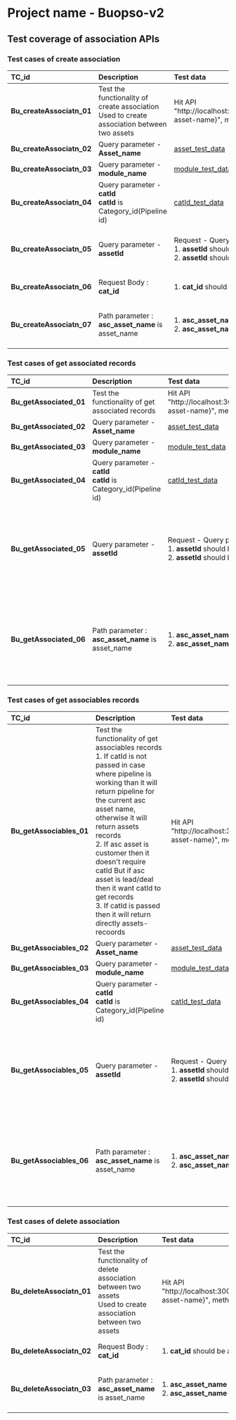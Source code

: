 # Project name - Buopso-v2
## Test coverage of association APIs

### Test cases of create association
TC_id|Description|Test data|Test step|
|:---|:----------|:--------|:--------|
|**Bu_createAssociatn_01**|Test the functionality of create association <br> Used to create association between two assets|Hit API "http://localhost:3000/fams/v2/associations/{asc-asset-name}",  method : "POST"||
|**Bu_createAssociatn_02**|Query parameter -**Asset_name**|[asset_test_data](utility.md#asset_test_data)|[asset_test_step](utility.md#asset_test_step)|
|**Bu_createAssociatn_03**|Query parameter -**module_name**|[module_test_data](utility.md#module_test_data)|[module_test_step](utility.md#module_test_step)|
|**Bu_createAssociatn_04**|Query parameter -**catId** <br> **catId** is Category_id(Pipeline id)|[catId_test_data](utility.md#catid_test_data)|[catId_test_step](utility.md#catid_test_step)|
|**Bu_createAssociatn_05**|Query parameter -**assetId**|Request - Query parameter -**assetId** <br> 1. **assetId** should be String and required <br> 2. **assetId** should be valid/correct|1. pass the **assetId** as number/null data type. <br> 2. Pass the **assetId** blank to check required or not. <br> 3. pass the invalid **assetId**|
|**Bu_createAssociatn_06**|Request Body : **cat_id**|1. **cat_id** should be array[string]|1. Pass the **cat_id** as number/string/array[number]/null data type.|
|**Bu_createAssociatn_07**|Path parameter : **asc_asset_name** is asset_name|1. **asc_asset_name** should be string and required <br> 2. **asc_asset_name** should be valid asset_name|1. Pass the **asc_asset_name** as number/null data type. <br> 2. Pass **asc_asset_name** blank to check required or not <br> 3. Pass invalid **asc_asset_name**|

### Test cases of get associated records
TC_id|Description|Test data|Test step|
|:---|:----------|:--------|:--------|
|**Bu_getAssociated_01**|Test the functionality of get associated records|Hit API "http://localhost:3000/fams/v2/associations/{asc-asset-name}",  method : "GET"||
|**Bu_getAssociated_02**|Query parameter -**Asset_name**|[asset_test_data](utility.md#asset_test_data)|[asset_test_step](utility.md#asset_test_step)|
|**Bu_getAssociated_03**|Query parameter -**module_name**|[module_test_data](utility.md#module_test_data)|[module_test_step](utility.md#module_test_step)|
|**Bu_getAssociated_04**|Query parameter -**catId** <br> **catId** is Category_id(Pipeline id)|[catId_test_data](utility.md#catid_test_data)|[catId_test_step](utility.md#catid_test_step)|
|**Bu_getAssociated_05**|Query parameter -**assetId**|Request - Query parameter -**assetId** <br> 1. **assetId** should be String and required <br> 2. **assetId** should be valid/correct|1. pass the **assetId** as number/null data type. <br> 2. Pass the **assetId** blank to check required or not. <br> 3. pass the invalid **assetId**
|**Bu_getAssociated_06**|Path parameter : **asc_asset_name** is asset_name|1. **asc_asset_name** should be string and required <br> 2. **asc_asset_name** should be valid asset_name|1. Pass the **asc_asset_name** as number/null data type. <br> 2. Pass **asc_asset_name** blank to check required or not <br> 3. Pass invalid **asc_asset_name**|

### Test cases of get associables records
TC_id|Description|Test data|Test step|
|:---|:----------|:--------|:--------|
|**Bu_getAssociables_01**|Test the functionality of get associables records <br> 1. If catId is not passed in case where pipeline is working than it will return pipeline for the current asc asset name, otherwise it will return assets records<br> 2. If asc asset is customer then it doesn't require catId But if asc asset is lead/deal then it want catId to get records<br> 3.  If catId is passed then it will return directly assets-recoords|Hit API "http://localhost:3000/fams/v2/associations/associables/{asc-asset-name}",  method : "GET"||
|**Bu_getAssociables_02**|Query parameter -**Asset_name**|[asset_test_data](utility.md#asset_test_data)|[asset_test_step](utility.md#asset_test_step)|
|**Bu_getAssociables_03**|Query parameter -**module_name**|[module_test_data](utility.md#module_test_data)|[module_test_step](utility.md#module_test_step)|
|**Bu_getAssociables_04**|Query parameter -**catId** <br> **catId** is Category_id(Pipeline id)|[catId_test_data](utility.md#catid_test_data)|[catId_test_step](utility.md#catid_test_step)|
|**Bu_getAssociables_05**|Query parameter -**assetId**|Request - Query parameter -**assetId** <br> 1. **assetId** should be String and required <br> 2. **assetId** should be valid/correct|1. pass the **assetId** as number/null data type. <br> 2. Pass the **assetId** blank to check required or not. <br> 3. pass the invalid **assetId**
|**Bu_getAssociables_06**|Path parameter : **asc_asset_name** is asset_name|1. **asc_asset_name** should be string and required <br> 2. **asc_asset_name** should be valid asset_name|1. Pass the **asc_asset_name** as number/null data type. <br> 2. Pass **asc_asset_name** blank to check required or not <br> 3. Pass invalid **asc_asset_name**|

### Test cases of delete association
TC_id|Description|Test data|Test step|
|:---|:----------|:--------|:--------|
|**Bu_deleteAssociatn_01**|Test the functionality of delete association between two assets<br> Used to create association between two assets|Hit API "http://localhost:3000/fams/v2/associations/{asc-asset-name}",  method : "DELETE"||
|**Bu_deleteAssociatn_02**|Request Body : **cat_id**|1. **cat_id** should be array[string]|1. Pass the **cat_id** as number/string/array[number]/null data type.|
|**Bu_deleteAssociatn_03**|Path parameter : **asc_asset_name** is asset_name|1. **asc_asset_name** should be string and required <br> 2. **asc_asset_name** should be valid asset_name|1. Pass the **asc_asset_name** as number/null data type. <br> 2. Pass **asc_asset_name** blank to check required or not <br> 3. Pass invalid **asc_asset_name**|